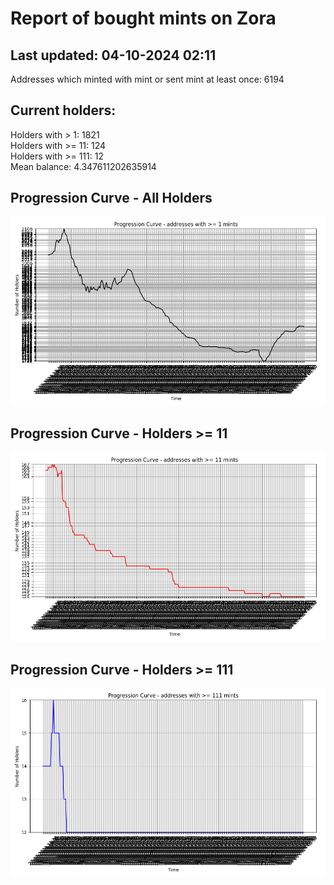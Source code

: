 # Report of bought mints on Zora
## Last updated: 04-10-2024 02:11
Addresses which minted with mint or sent mint at least once: 6194

## Current holders:
Holders with > 1: 1821  
Holders with >= 11: 124  
Holders with >= 111: 12  
Mean balance: 4.347611202635914  

## Progression Curve - All Holders
![addresses with >= 1 mint](progression_curve_all.png)
## Progression Curve - Holders >= 11
![addresses with >= 11 mints](progression_curve_gt_11.png)
## Progression Curve - Holders >= 111
![addresses with >= 111 mints](progression_curve_gt_111.png)
